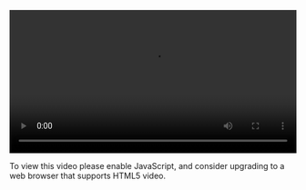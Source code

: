 <video controls="" style="width: 100%; display: block;"><source src="http://o86bpj665.bkt.clouddn.com/flexbox-dancer/3-flex-wrap.mp4" type="video/mp4"><p>To view this video please enable JavaScript, and consider upgrading to a web browser that supports HTML5 video.</p></video>
